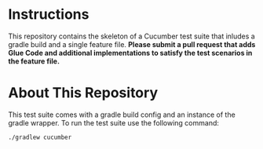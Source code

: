 # Instructions
This repository contains the skeleton of a Cucumber test suite that inludes a gradle build and a single feature file. 
**Please submit a pull request that adds Glue Code and additional implementations to satisfy the test scenarios in the 
feature file.**

# About This Repository
This test suite comes with a gradle build config and an instance of the gradle wrapper. To run the test suite use the
following command:

    ./gradlew cucumber

